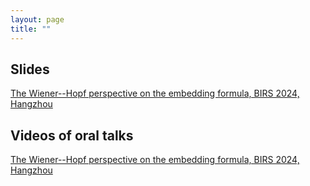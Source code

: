 ```yaml
---
layout: page
title: ""
---
```


## Slides 
 
 [The Wiener--Hopf perspective on the embedding formula, BIRS 2024, Hangzhou](/AndreyKorolkov.pdf)


## Videos of oral talks 

[The Wiener--Hopf perspective on the embedding formula, BIRS 2024, Hangzhou](http://www.birs.ca/events/2024/5-day-workshops/24w5506/videos/embed/202410301000-Korolkov.mp4)


